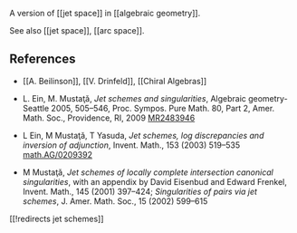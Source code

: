 
A version of [[jet space]] in [[algebraic geometry]].

See also [[jet space]], [[arc space]].

## References

* [[A. Beilinson]], [[V. Drinfeld]], [[Chiral Algebras]]

* L. Ein, M. Musta&#355;&#462;, _Jet schemes and singularities_, Algebraic geometry-
Seattle 2005, 505&#8211;546, Proc. Sympos. Pure Math. 80, Part 2, Amer. Math. Soc.,
Providence, RI, 2009 [MR2483946](http://www.ams.org/mathscinet-getitem?mr=2483946)
* L Ein, M Musta&#355;&#462;, T Yasuda, _Jet schemes, log discrepancies and inversion of adjunction_, Invent. Math., 153 (2003) 519&#8211;535 [math.AG/0209392](http://arxiv.org/abs/math/0209392)
* M Musta&#355;&#462;, _Jet schemes of locally complete intersection canonical singularities_, with an appendix by David Eisenbud and Edward Frenkel, Invent. Math., 145 (2001) 397&#8211;424; _Singularities of pairs via jet schemes_, J. Amer. Math. Soc., 15 (2002) 599&#8211;615

[[!redirects jet schemes]]
